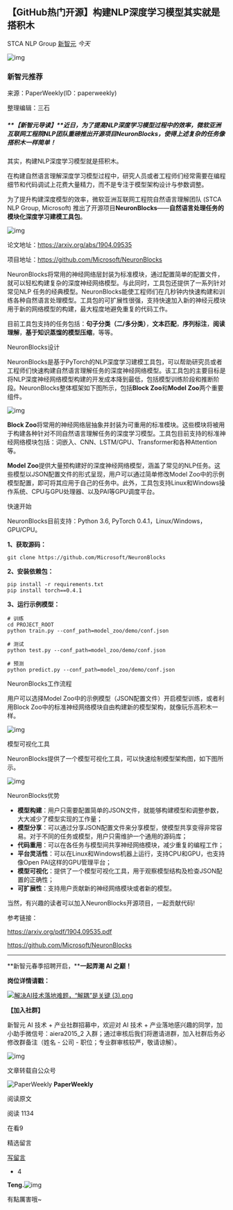 ## 【GitHub热门开源】构建NLP深度学习模型其实就是搭积木

STCA NLP Group [新智元](javascript:void(0);) *今天*

![img](https://mmbiz.qpic.cn/mmbiz_png/UicQ7HgWiaUb266KFGOBP4s6F1vibKs6qKicvfrkMAFr8K20VnPx5hgL9ze7SiblnnSQzAHNXyfrx1RWfQphgT0vLibg/640?wx_fmt=png&tp=webp&wxfrom=5&wx_lazy=1&wx_co=1)

###    **新智元推荐**  

来源：PaperWeekly(ID：paperweekly)

整理编辑：三石

##### **【新智元导读】**近日，为了提高NLP深度学习模型过程中的效率，微软亚洲互联网工程院NLP团队重磅推出开源项目NeuronBlocks，使得上述复杂的任务像搭积木一样简单！



其实，构建NLP深度学习模型就是搭积木。



在构建自然语言理解深度学习模型过程中，研究人员或者工程师们经常需要在编程细节和代码调试上花费大量精力，而不是专注于模型架构设计与参数调整。



为了提升构建深度模型的效率，微软亚洲互联网工程院自然语言理解团队 (STCA NLP Group, Microsoft) 推出了开源项目**NeuronBlocks**——**自然语言处理任务的模块化深度学习建模工具包**。



![img](https://mmbiz.qpic.cn/mmbiz_png/UicQ7HgWiaUb266KFGOBP4s6F1vibKs6qKicw0bDjKOZvZOMlK58sL9wbqIYMf4MDJP0eiaI5HtNwImtBTDK2drXicAg/640?wx_fmt=png&tp=webp&wxfrom=5&wx_lazy=1&wx_co=1)

论文地址：https://arxiv.org/abs/1904.09535

项目地址：https://github.com/Microsoft/NeuronBlocks



NeuronBlocks将常用的神经网络层封装为标准模块，通过配置简单的配置文件，就可以轻松构建复杂的深度神经网络模型。与此同时，工具包还提供了一系列针对常见NLP 任务的经典模型。NeuronBlocks能使工程师们在几秒钟内快速构建和训练各种自然语言处理模型。工具包的可扩展性很强，支持快速加入新的神经元模块用于新的网络模型的构建，最大程度地避免重复的代码工作。



目前工具包支持的任务包括：**句子分类（二/多分类）**，**文本匹配**，**序列标注**，**阅读理解**，**基于知识蒸馏的模型压缩**，等等。



NeuronBlocks设计



NeuronBlocks是基于PyTorch的NLP深度学习建模工具包，可以帮助研究员或者工程师们快速构建自然语言理解任务的深度神经网络模型。该工具包的主要目标是将NLP深度神经网络模型构建的开发成本降到最低，包括模型训练阶段和推断阶段。NeuronBlocks整体框架如下图所示，包括**Block Zoo**和**Model Zoo**两个重要组件。



![img](https://mmbiz.qpic.cn/mmbiz_png/UicQ7HgWiaUb266KFGOBP4s6F1vibKs6qKic9tVoLLpj47XfLKiaqiaXViayGia5QBhJ4Rs6jhyKWVqkaxA8ppwJ813Rfw/640?wx_fmt=png&tp=webp&wxfrom=5&wx_lazy=1&wx_co=1)



**Block Zoo**将常用的神经网络层抽象并封装为可重用的标准模块。这些模块将被用于构建各种针对不同自然语言理解任务的深度学习模型。工具包目前支持的标准神经网络模块包括：词嵌入、CNN、LSTM/GPU、Transformer和各种Attention等。



**Model Zoo**提供大量预构建好的深度神经网络模型，涵盖了常见的NLP任务。这些模型以JSON配置文件的形式呈现，用户可以通过简单修改Model Zoo中的示例模型配置，即可将其应用于自己的任务中。此外，工具包支持Linux和Windows操作系统、CPU与GPU处理器、以及PAI等GPU调度平台。



快速开始



NeuronBlocks目前支持：Python 3.6, PyTorch 0.4.1，Linux/Windows，GPU/CPU。



**1、获取源码：**

```
git clone https://github.com/Microsoft/NeuronBlocks
```



**2、安装依赖包：**

```
pip install -r requirements.txt
pip install torch==0.4.1
```



**3、运行示例模型：**

```
# 训练
cd PROJECT_ROOT
python train.py --conf_path=model_zoo/demo/conf.json

# 测试
python test.py --conf_path=model_zoo/demo/conf.json

# 预测
python predict.py --conf_path=model_zoo/demo/conf.json 
```



NeuronBlocks工作流程



用户可以选择Model Zoo中的示例模型（JSON配置文件）开启模型训练，或者利用Block Zoo中的标准神经网络模块自由构建新的模型架构，就像玩乐高积木一样。



![img](https://mmbiz.qpic.cn/mmbiz_png/UicQ7HgWiaUb266KFGOBP4s6F1vibKs6qKicH50YFtf9FB4flDThADSua9eGywNia2WolPDU5NHRy4FXzF7Sc5tFpCQ/640?wx_fmt=png&tp=webp&wxfrom=5&wx_lazy=1&wx_co=1)



模型可视化工具



NeuronBlocks提供了一个模型可视化工具，可以快速绘制模型架构图，如下图所示。



![img](https://mmbiz.qpic.cn/mmbiz_png/UicQ7HgWiaUb266KFGOBP4s6F1vibKs6qKicLIciccbMfCQrhHuV1LEvRU4qfWXq174RC0o2k0ea7Lr7ibCTOC9c6UicQ/640?wx_fmt=png&tp=webp&wxfrom=5&wx_lazy=1&wx_co=1)



NeuronBlocks优势



- **模型构建**：用户只需要配置简单的JSON文件，就能够构建模型和调整参数，大大减少了模型实现的工作量；
- **模型分享**：可以通过分享JSON配置文件来分享模型，使模型共享变得非常容易。对于不同的任务或模型，用户只需维护一个通用的源码库；
- **代码重用**：可以在各任务与模型间共享神经网络模块，减少重复的编程工作；
- **平台灵活性**：可以在Linux和Windows机器上运行，支持CPU和GPU，也支持像Open PAI这样的GPU管理平台；
- **模型可视化**：提供了一个模型可视化工具，用于观察模型结构及检查JSON配置的正确性；
- **可扩展性**：支持用户贡献新的神经网络模块或者新的模型。





当然，有兴趣的读者可以加入NeuronBlocks开源项目，一起贡献代码!



参考链接：

https://arxiv.org/pdf/1904.09535.pdf

https://github.com/Microsoft/NeuronBlocks

------

**新智元春季招聘开启，****一起弄潮 AI 之巅！**

**岗位详情请戳：**

[![解决AI技术落地难题，“解耦”是关键 (3).png](https://mmbiz.qpic.cn/mmbiz_png/UicQ7HgWiaUb2M4h9tkuarGklADG9cjGMsf8bicLRzt5cibWevRjGhqg5Nr6MNwCbbSmV2WE1PdyLqytGrKJms8R0w/640?wx_fmt=png&tp=webp&wxfrom=5&wx_lazy=1&wx_co=1)](http://mp.weixin.qq.com/s?__biz=MzI3MTA0MTk1MA==&mid=2652040487&idx=5&sn=4d39d27bf481f4651c17aa58f8e08436&chksm=f12199d6c65610c006f6640fccf6c28ace29138a132b8f6b60daa53329894dd006aaa751ea15&scene=21#wechat_redirect)



**【加入社群】**



新智元 AI 技术 + 产业社群招募中，欢迎对 AI 技术 + 产业落地感兴趣的同学，加小助手微信号：aiera2015_2   入群；通过审核后我们将邀请进群，加入社群后务必修改群备注（姓名 - 公司 - 职位；专业群审核较严，敬请谅解）。

![img](https://mmbiz.qpic.cn/mmbiz_gif/UicQ7HgWiaUb1KTwONTiaO3FZYUSGxl8ibiaHPViaYfsE4hOOOHrmyQ7r5CwkByn6oHdGmwBA6Q1I6r4eCn9gVhJQ3nA/640?wx_fmt=gif&tp=webp&wxfrom=5&wx_lazy=1)

文章转载自公众号

![PaperWeekly](http://wx.qlogo.cn/mmhead/Q3auHgzwzM4XfZEiaIxTZFPcSMe0laHNlkWJfvNVMcFY7PrIPmKrQjg/0) **PaperWeekly** 

阅读原文

阅读 1134

 在看9



精选留言

[写留言](javascript:;)

-  4

  **Teng.**![img](http://wx.qlogo.cn/mmopen/aa9fn9j4Z8XjADicIJYkobDeKBI9xvahx4Xju2UWufibRLzcSQTDzvTiaMibsMY7N54B32CicZJWgyseZHwiaNOiciaeLXkypHYWQscR/96)

  

  有點厲害哦~